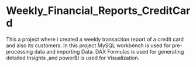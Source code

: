 # Weekly_Financial_Reports_CreditCard
This a project where i created a weekly transaction report of a credit card and also its customers. In this project MySQL workbench is used for pre-processing data and importing Data. DAX Formulas is used for generating detailed Insights ,and powerBI is used for Visualization. 
